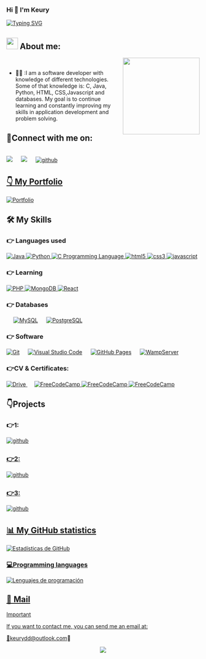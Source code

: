 ### Hi 👋 I'm Keury 
<a href="https://git.io/typing-svg"><img src="https://readme-typing-svg.herokuapp.com?font=Fira+Code&pause=1000&color=5BE9F7&background=FF774000&width=435&lines=Hey+there%F0%9F%91%8B%2CWelcome+to+my+Github+" alt="Typing SVG" /></a>

## <picture><img src = "https://github.com/7oSkaaa/7oSkaaa/blob/main/Images/about_me.gif?raw=true" width = 30px></picture> About me:
<picture> <img align="right" src="https://media.giphy.com/media/SWoSkN6DxTszqIKEqv/giphy.gif" width = 200px></picture><br>
-  🧑‍💻 :I am a software developer with knowledge of different technologies. Some of that knowledge is: C, Java, Python, HTML, CSS,Javascript and databases. My goal is to continue learning and constantly improving my skills in application development and problem solving.	

## 📱Connect with me on:
<br>	
<a target="_blank" href="https://www.linkedin.com/in/keury-david-deschamps-lopez-3891181b1/"><img src="https://img.shields.io/badge/-LinkedIn-0077B5?style=for-the-badge&logo=Linkedin&logoColor=white"></img></a>
&emsp;
<a target="_blank" href="mailto:keurydd@gmail.com"
><img src="https://img.shields.io/badge/-Gmail-D14836?style=for-the-badge&logo=Gmail&logoColor=white"></img></a>
&emsp;
<a href="https://github.com/Keurydl" target="_blank">
<img src=https://img.shields.io/badge/github-%2300acee.svg?color=181717&style=for-the-badge&logo=github&logoColor=white alt=github style="margin-bottom: 5px;" /> 
<br>

## 👇 My Portfolio
[![Portfolio](https://img.shields.io/badge/Portfolio-FF6F61?style=for-the-badge&logo=netlify&logoColor=white)](https://wonderful-crostata-6d12c1.netlify.app/#contacto)

## 🛠️ My Skills 

### 👉 Languages ​​used

<p align="left"> 

<a href="https://www.java.com/en/">
    <img alt="Java" src="https://img.shields.io/badge/Java-ED8B00?style=for-the-badge&logo=java&logoColor=white"/>
  </a>
  <a  href="https://www.python.org/">
	  <img alt="Python" src="https://img.shields.io/badge/python-%2314354C.svg?style=for-the-badge&logo=python&logoColor=white"/> 
	  
</a> 
<a href="https://en.wikipedia.org/wiki/C_(programming_language)" target="_blank">
    <img src="https://img.shields.io/badge/C-00599C.svg?style=for-the-badge&logo=c&logoColor=white" 
      alt="C Programming Language"/> 
</a>


<a href="https://www.w3.org/html/" target="_blank"> 
    <img src="https://img.shields.io/badge/html-E34F26.svg?style=for-the-badge&logo=html5&logoColor=white"
      alt="html5"/> 
  </a>

   <a href="https://www.w3schools.com/css/" target="_blank">
    <img src="https://img.shields.io/badge/css-1572B6.svg?style=for-the-badge&logo=css3&logoColor=white"
      alt="css3"/>
  </a>

  <a href="https://developer.mozilla.org/en-US/docs/Web/JavaScript" target="_blank"> 
    <img src="https://img.shields.io/badge/Javascript-F7DF1E.svg?style=for-the-badge&logo=javascript&logoColor=black"
      alt="javascript"/> 
  </a>
</p>

### 👉 Learning

<a href="https://www.php.net/" target="_blank">
    <img src="https://img.shields.io/badge/PHP-777BB4.svg?style=for-the-badge&logo=php&logoColor=white" 
      alt="PHP"/> 
</a>

<a href="https://www.mongodb.com/" target="_blank">
    <img src="https://img.shields.io/badge/MongoDB-47A248.svg?style=for-the-badge&logo=mongodb&logoColor=white" 
      alt="MongoDB"/> 
</a>
<a href="https://reactjs.org/" target="_blank">
    <img src="https://img.shields.io/badge/React-61DAFB.svg?style=for-the-badge&logo=react&logoColor=black" 
      alt="React"/> 
</a>

### 👉 Databases 
<p align="left">
  &emsp;
    <a href="https://www.mysql.com/"><img alt="MySQL" src="https://img.shields.io/badge/MySQL-00000F?style=for-the-badge&logo=mysql&logoColor=white"></a>
  &emsp;
	
<a href="https://www.postgresql.org/" target="_blank">
    <img src="https://img.shields.io/badge/PostgreSQL-336791.svg?style=for-the-badge&logo=postgresql&logoColor=white" 
      alt="PostgreSQL"/> 
</a>
 </p>

 ### 👉 Software 
 
<p>
    <a href="#"><img alt="Git" src="https://img.shields.io/badge/Git-F05032?style=for-the-badge&logo=git&logoColor=white"></a>
  &emsp;
    <a href="#"><img alt="Visual Studio Code" src="https://img.shields.io/badge/Visual_Studio_Code-0078D4?style=for-the-badge&logo=visual%20studio%20code&logoColor=white"></a>
  &emsp;
    <a href="https://www.github.com"><img alt="GitHub Pages" src="https://img.shields.io/badge/GitHub-100000?style=for-the-badge&logo=github&logoColor=white"></a>
  &emsp;
	<a href="https://www.wampserver.com/" target="_blank"> 
    <img src="https://img.shields.io/badge/WampServer-FF6600.svg?style=for-the-badge&logo=apache&logoColor=white"
      alt="WampServer"/> 
</a>
</p>

  ### 👉CV & Certificates:
 <a href="https://drive.google.com/file/d/1xCguzyKjO-7KOZIEZ4x4G14JdWsDAUeg/view?usp=sharing">
    <img src="https://img.shields.io/badge/Google%20Drive-4285F4?style=for-the-badge&logo=googledrive&logoColor=white"
      alt="Drive"/>
  </a>
    &emsp;
    
<a href="https://www.freecodecamp.org/espanol/certification/fcca87e50e3-e039-4da0-a97f-d2050c4444b3/responsive-web-design" target="_blank">
    <img src="https://img.shields.io/badge/FreeCodeCamp-4C1F24.svg?style=for-the-badge&logo=freecodecamp&logoColor=white" 
      alt="FreeCodeCamp"/> 
</a>

<a href="https://www.freecodecamp.org/espanol/certification/fcca87e50e3-e039-4da0-a97f-d2050c4444b3/front-end-development-libraries" target="_blank">
    <img src="https://img.shields.io/badge/FreeCodeCamp-4C1F24.svg?style=for-the-badge&logo=freecodecamp&logoColor=white" 
      alt="FreeCodeCamp"/> 
</a>
<a href="https://www.freecodecamp.org/certification/fcca87e50e3-e039-4da0-a97f-d2050c4444b3/javascript-algorithms-and-data-structures-v8" target="_blank">
    <img src="https://img.shields.io/badge/FreeCodeCamp-4C1F24.svg?style=for-the-badge&logo=freecodecamp&logoColor=white" 
      alt="FreeCodeCamp"/> 
</a>

  ## 👇Projects

### 👉1:
<a href="https://github.com/Keurydl/Programa-C" target="_blank">
<img src=https://img.shields.io/badge/github-%2300acee.svg?color=181717&style=for-the-badge&logo=github&logoColor=white alt=github style="margin-bottom: 5px;" />


### 👉2:
<a href="https://github.com/Keurydl/CrudCanina" target="_blank">
<img src=https://img.shields.io/badge/github-%2300acee.svg?color=181717&style=for-the-badge&logo=github&logoColor=white alt=github style="margin-bottom: 5px;" />


### 👉3:
<a href="https://github.com/Keurydl/bateria_electronica" target="_blank">
<img src=https://img.shields.io/badge/github-%2300acee.svg?color=181717&style=for-the-badge&logo=github&logoColor=white alt=github style="margin-bottom: 5px;" />

## 📊 My GitHub statistics

![Estadísticas de GitHub](https://github-readme-stats.vercel.app/api?username=Keurydl&show_icons=true&theme=radical)

### 💻Programming languages
![Lenguajes de programación](https://github-readme-stats.vercel.app/api/top-langs/?username=Keurydl&layout=compact&theme=radical)


## 📧 Mail
> [!IMPORTANT]
>If you want to contact me, you can send me an email at:

🔺[keurydd@outlook.com](keurydd@outlook.com)🔻

<div align="center">
  <img src="https://profile-counter.glitch.me/Keurydl/count.svg?"  />
</div>


<!--
**Keurydl/Keurydl** is a ✨ _special_ ✨ repository because its `README.md` (this file) appears on your GitHub profile.

Here are some ideas to get you started:

- 🔭 I’m currently working on ...
- 🌱 I’m currently learning ...
- 👯 I’m looking to collaborate on ...
- 🤔 I’m looking for help with ...
- 💬 Ask me about ...
- 📫 How to reach me: ...
- 😄 Pronouns: ...
- ⚡ Fun fact: ...
-->

<!--
**Keurydl/Keurydl** is a ✨ _special_ ✨ repository because its `README.md` (this file) appears on your GitHub profile.

Here are some ideas to get you started:

- 🔭 I’m currently working on ...
- 🌱 I’m currently learning ...
- 👯 I’m looking to collaborate on ...
- 🤔 I’m looking for help with ...
- 💬 Ask me about ...
- 📫 How to reach me: ...
- 😄 Pronouns: ...
- ⚡ Fun fact: ...
-->
